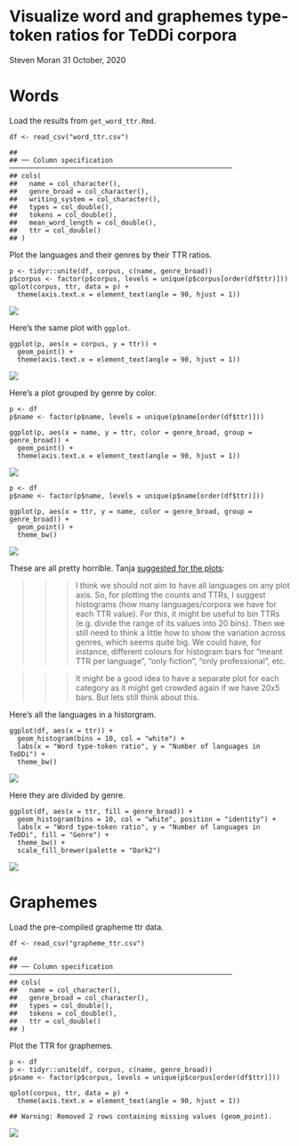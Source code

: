 Visualize word and graphemes type-token ratios for TeDDi corpora
================
Steven Moran
31 October, 2020

# Words

Load the results from `get_word_ttr.Rmd`.

    df <- read_csv("word_ttr.csv")

    ## 
    ## ── Column specification ────────────────────────────────────────────────────────
    ## cols(
    ##   name = col_character(),
    ##   genre_broad = col_character(),
    ##   writing_system = col_character(),
    ##   types = col_double(),
    ##   tokens = col_double(),
    ##   mean_word_length = col_double(),
    ##   ttr = col_double()
    ## )

Plot the languages and their genres by their TTR ratios.

    p <- tidyr::unite(df, corpus, c(name, genre_broad))
    p$corpus <- factor(p$corpus, levels = unique(p$corpus[order(df$ttr)]))
    qplot(corpus, ttr, data = p) +
      theme(axis.text.x = element_text(angle = 90, hjust = 1))

![](plot_ttr_files/figure-gfm/unnamed-chunk-3-1.png)<!-- -->

Here’s the same plot with `ggplot`.

    ggplot(p, aes(x = corpus, y = ttr)) +
      geom_point() +
      theme(axis.text.x = element_text(angle = 90, hjust = 1))

![](plot_ttr_files/figure-gfm/unnamed-chunk-4-1.png)<!-- -->

Here’s a plot grouped by genre by color.

    p <- df
    p$name <- factor(p$name, levels = unique(p$name[order(df$ttr)]))

    ggplot(p, aes(x = name, y = ttr, color = genre_broad, group = genre_broad)) +
      geom_point() +
      theme(axis.text.x = element_text(angle = 90, hjust = 1))

![](plot_ttr_files/figure-gfm/unnamed-chunk-5-1.png)<!-- -->

    p <- df
    p$name <- factor(p$name, levels = unique(p$name[order(df$ttr)]))

    ggplot(p, aes(x = ttr, y = name, color = genre_broad, group = genre_broad)) +
      geom_point() +
      theme_bw()

![](plot_ttr_files/figure-gfm/unnamed-chunk-6-1.png)<!-- -->

These are all pretty horrible. Tanja [suggested for the
plots](https://github.com/morphdiv/teddi_sample/pull/193):

> > > I think we should not aim to have all languages on any plot axis.
> > > So, for plotting the counts and TTRs, I suggest histograms (how
> > > many languages/corpora we have for each TTR value). For this, it
> > > might be useful to bin TTRs (e.g. divide the range of its values
> > > into 20 bins). Then we still need to think a little how to show
> > > the variation across genres, which seems quite big. We could have,
> > > for instance, different colours for histogram bars for “meant TTR
> > > per language”, “only fiction”, “only professional”, etc.

> > > It might be a good idea to have a separate plot for each category
> > > as it might get crowded again if we have 20x5 bars. But lets still
> > > think about this.

Here’s all the languages in a historgram.

    ggplot(df, aes(x = ttr)) +
      geom_histogram(bins = 10, col = "white") +
      labs(x = "Word type-token ratio", y = "Number of languages in TeDDi") +
      theme_bw()

![](plot_ttr_files/figure-gfm/unnamed-chunk-7-1.png)<!-- -->

Here they are divided by genre.

    ggplot(df, aes(x = ttr, fill = genre_broad)) +
      geom_histogram(bins = 10, col = "white", position = "identity") +
      labs(x = "Word type-token ratio", y = "Number of languages in TeDDi", fill = "Genre") +
      theme_bw() +
      scale_fill_brewer(palette = "Dark2")

![](plot_ttr_files/figure-gfm/unnamed-chunk-8-1.png)<!-- -->

# Graphemes

Load the pre-compiled grapheme ttr data.

    df <- read_csv("grapheme_ttr.csv")

    ## 
    ## ── Column specification ────────────────────────────────────────────────────────
    ## cols(
    ##   name = col_character(),
    ##   genre_broad = col_character(),
    ##   types = col_double(),
    ##   tokens = col_double(),
    ##   ttr = col_double()
    ## )

Plot the TTR for graphemes.

    p <- df
    p <- tidyr::unite(df, corpus, c(name, genre_broad))
    p$name <- factor(p$corpus, levels = unique(p$corpus[order(df$ttr)]))

    qplot(corpus, ttr, data = p) +
      theme(axis.text.x = element_text(angle = 90, hjust = 1))

    ## Warning: Removed 2 rows containing missing values (geom_point).

![](plot_ttr_files/figure-gfm/unnamed-chunk-10-1.png)<!-- -->
